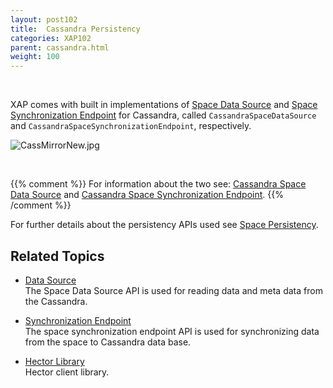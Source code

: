 ```yaml
---
layout: post102
title:  Cassandra Persistency
categories: XAP102
parent: cassandra.html
weight: 100
---
```



<br>


XAP comes with built in implementations of [Space Data Source](./space-data-source-api.html) and [Space Synchronization Endpoint](./space-synchronization-endpoint-api.html) for Cassandra, called `CassandraSpaceDataSource` and `CassandraSpaceSynchronizationEndpoint`, respectively.


![CassMirrorNew.jpg](/attachment_files/CassMirrorNew.jpg)

<br>

{{% comment %}}
For information about the two see: [Cassandra Space Data Source](./cassandra-space-data-source.html) and [Cassandra Space Synchronization Endpoint](./cassandra-space-synchronization-endpoint.html).
{{% /comment %}}

For further details about the persistency APIs used see [Space Persistency](./space-persistency.html).


## Related Topics

- [Data Source](./cassandra-space-data-source.html)<br>
The Space Data Source API is used for reading data and meta data from the Cassandra.

- [Synchronization Endpoint](./cassandra-space-synchronization-endpoint.html)<br>
The space synchronization endpoint API is used for synchronizing data from the space to Cassandra data base.

- [Hector Library](./cassandra-hector-client.html)<br>
Hector client library.



